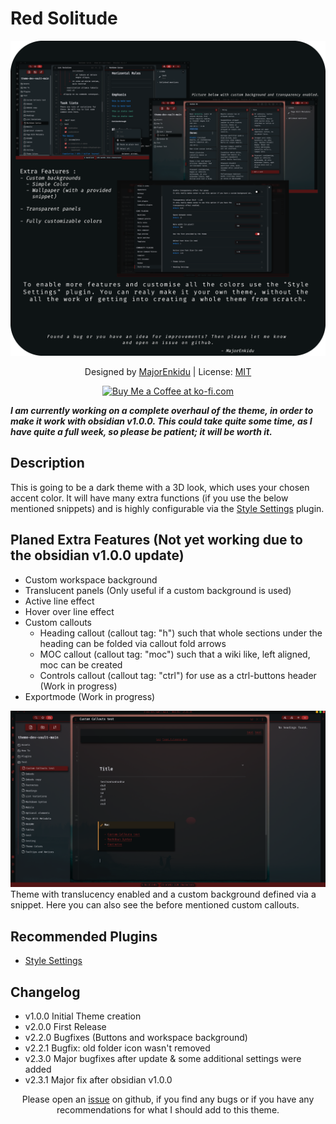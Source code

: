 # Red Solitude

![Screenshot](promo_screenshot.png)

<p align="center">
    Designed by
    <a href="https://github.com/MajorEnkidu">MajorEnkidu</a>
     | License:
    <a href="https://github.com/MajorEnkidu/red-solitude-vscode-theme/blob/main/LICENCE.md">MIT</a>
</p>

<p align="center">
    <a href='https://ko-fi.com/W7W1D5JTZ' target='_blank'>
        <img height='36' style='border:0px;height:36px;' src='https://cdn.ko-fi.com/cdn/kofi3.png?v=3' border='0' alt='Buy Me a Coffee at ko-fi.com' />
    </a>
</p>

**_I am currently working on a complete overhaul of the theme, in order to make it work with obsidian v1.0.0. This could take quite some time, as I have quite a full week, so please be patient; it will be worth it._**

## Description

This is going to be a dark theme with a 3D look, which uses your chosen accent color. It will have many extra functions (if you use the below mentioned snippets) and is highly configurable via the [Style Settings](https://github.com/mgmeyers/obsidian-style-settings) plugin.

## Planed Extra Features (Not yet working due to the obsidian v1.0.0 update)

- Custom workspace background
- Translucent panels (Only useful if a custom background is used)
- Active line effect
- Hover over line effect
- Custom callouts
  - Heading callout (callout tag: "h") such that whole sections under the heading can be folded via callout fold arrows
  - MOC callout (callout tag: "moc") such that a wiki like, left aligned, moc can be created
  - Controls callout (callout tag: "ctrl") for use as a ctrl-buttons header (Work in progress)
- Exportmode (Work in progress)

![Screenshot](assets/img/custom_background_screenshot.png)
Theme with translucency enabled and a custom background defined via a snippet. Here you can also see the before mentioned custom callouts.

## Recommended Plugins

- [Style Settings](https://github.com/mgmeyers/obsidian-style-settings)

## Changelog

- v1.0.0 Initial Theme creation
- v2.0.0 First Release
- v2.2.0 Bugfixes (Buttons and workspace background)
- v2.2.1 Bugfix: old folder icon wasn't removed
- v2.3.0 Major bugfixes after update & some additional settings were added
- v2.3.1 Major fix after obsidian v1.0.0

<p align="center">
    Please open an <a href="https://github.com/MajorEnkidu/red-solitude-obsidian-theme/issues">issue</a> on github, if you find any bugs or if you have any recommendations for what I should add to this theme.
</p>
